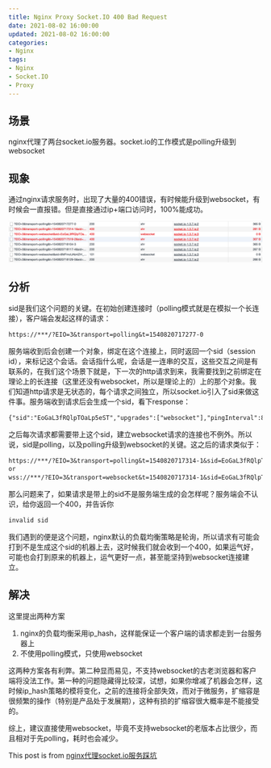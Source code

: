 ```yaml
---
title: Nginx Proxy Socket.IO 400 Bad Request
date: 2021-08-02 16:00:00
updated: 2021-08-02 16:00:00
categories:
- Nginx
tags:
- Nginx
- Socket.IO
- Proxy
---
```


## 场景

nginx代理了两台socket.io服务器。socket.io的工作模式是polling升级到websocket

## 现象

通过nginx请求服务时，出现了大量的400错误，有时候能升级到websocket，有时候会一直报错。但是直接通过ip+端口访问时，100%能成功。

![Image](/images/socket.io_400.jpg)

## 分析

sid是我们这个问题的关键。在初始创建连接时（polling模式就是在模拟一个长连接），客户端会发起这样的请求：

```txt
https://***/?EIO=3&transport=polling&t=1540820717277-0
```

服务端收到后会创建一个对象，绑定在这个连接上，同时返回一个sid（session id），来标记这个会话。会话指什么呢，会话是一连串的交互，这些交互之间是有联系的，在我们这个场景下就是，下一次的http请求到来，我需要找到之前绑定在理论上的长连接（这里还没有websocket，所以是理论上的）上的那个对象。我们知道http请求是无状态的，每个请求之间独立，所以socket.io引入了sid来做这件事。服务端收到请求后会生成一个sid，看下response：

```txt
{"sid":"EoGaL3fRQlpTOaLp5eST","upgrades":["websocket"],"pingInterval":8000,"pingTimeout":10000}
```

之后每次请求都需要带上这个sid，建立websocket请求的连接也不例外。所以说，sid是polling，以及polling升级到websocket的关键。这之后的请求类似于：

```txt
https://***/?EIO=3&transport=polling&t=1540820717314-1&sid=EoGaL3fRQlpTOaLp5eST
or
wss://***/?EIO=3&transport=websocket&t=1540820717314-1&sid=EoGaL3fRQlpTOaLp5eST
```

那么问题来了，如果请求是带上的sid不是服务端生成的会怎样呢？服务端会不认识，给你返回一个400，并告诉你

```txt
invalid sid
```

我们遇到的便是这个问题，nginx默认的负载均衡策略是轮询，所以请求有可能会打到不是生成这个sid的机器上去，这时候我们就会收到一个400，如果运气好，可能也会打到原来的机器上，运气更好一点，甚至能坚持到websocket连接建立。

## 解决

这里提出两种方案

1. nginx的负载均衡采用ip_hash，这样能保证一个客户端的请求都走到一台服务器上
2. 不使用polling模式，只使用websocket

这两种方案各有利弊。第二种显而易见，不支持websocket的古老浏览器和客户端将没法工作。第一种的问题隐藏得比较深，试想，如果你增减了机器会怎样，这时候ip_hash策略的模将变化，之前的连接将全部失效，而对于微服务，扩缩容是很频繁的操作（特别是产品处于发展期），这种有损的扩缩容很大概率是不能接受的。

综上，建议直接使用websocket，毕竟不支持websocket的老版本占比很少，而且相对于先polling，耗时也会减少。

 This post is from [nginx代理socket.io服务踩坑](http://michaelyou.github.io/2018/10/29/nginx%E4%BB%A3%E7%90%86socket-io%E6%9C%8D%E5%8A%A1%E8%B8%A9%E5%9D%91/)
